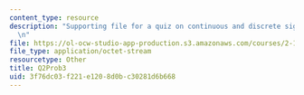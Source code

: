 ```yaml
---
content_type: resource
description: "Supporting file for a quiz on continuous and discrete signal processing.\r\
  \n"
file: https://ol-ocw-studio-app-production.s3.amazonaws.com/courses/2-161-signal-processing-continuous-and-discrete-fall-2008/3f76dc03f221e1208d0bc30281d6b668_Q2Prob3.mat
file_type: application/octet-stream
resourcetype: Other
title: Q2Prob3
uid: 3f76dc03-f221-e120-8d0b-c30281d6b668
---
```


